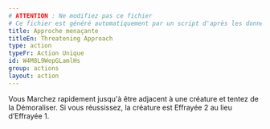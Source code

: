 ```yaml
---
# ATTENTION : Ne modifiez pas ce fichier
# Ce fichier est généré automatiquement par un script d'après les données du module Foundry VTT officiel et de sa traduction
title: Approche menaçante
titleEn: Threatening Approach
type: action
typeFr: Action Unique
id: W4M8L9WepGLamlHs
group: actions
layout: action
---
```

Vous Marchez rapidement jusqu'à être adjacent à une créature et tentez de la <a class="entity-link" draggable="true" data-pack="pf2e.actionspf2e" data-id="2u915NdUyQan6uKF">Démoraliser</a>. Si vous réussissez, la créature est <a class="entity-link" draggable="true" data-pack="pf2e.conditionitems" data-id="TBSHQspnbcqxsmjL">Effrayée</a> 2 au lieu d’Effrayée 1.


